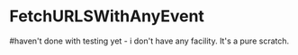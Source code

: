 # FetchURLSWithAnyEvent
#haven't done with testing yet - i don't have any facility. It's a pure scratch.
